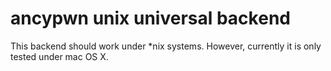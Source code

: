 # ancypwn unix universal backend

This backend should work under *nix systems. However, currently it is only tested under mac OS X.
